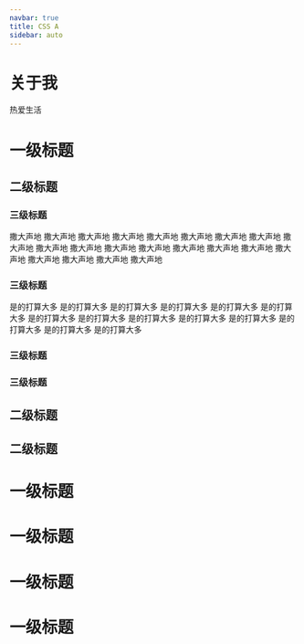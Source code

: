 ```yaml
---
navbar: true
title: CSS A
sidebar: auto
---
```

# 关于我

热爱生活

# 一级标题
## 二级标题
### 三级标题
撒大声地
撒大声地
撒大声地
撒大声地
撒大声地
撒大声地
撒大声地
撒大声地
撒大声地
撒大声地
撒大声地
撒大声地
撒大声地
撒大声地
撒大声地
撒大声地
撒大声地
撒大声地
撒大声地
撒大声地
撒大声地
### 三级标题
是的打算大多
是的打算大多
是的打算大多
是的打算大多
是的打算大多
是的打算大多
是的打算大多
是的打算大多
是的打算大多
是的打算大多
是的打算大多
是的打算大多
是的打算大多
是的打算大多
### 三级标题
### 三级标题
## 二级标题
## 二级标题
# 一级标题
# 一级标题
# 一级标题
# 一级标题